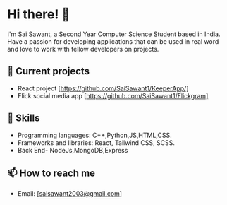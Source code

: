 # Hi there! 👋

I'm Sai Sawant, a Second Year Computer Science Student based in India. Have a passion for developing applications that can be used in real word and love to work with fellow developers on projects.

## 🔭 Current projects
- React project [https://github.com/SaiSawant1/KeeperApp/]
- Flick social media app [https://github.com/SaiSawant1/Flickgram]

## 🌱 Skills

- Programming languages: C++,Python,JS,HTML,CSS.
- Frameworks and libraries: React, Tailwind CSS, SCSS.
- Back End- NodeJs,MongoDB,Express

## 📫 How to reach me

- Email: [saisawant2003@gmail.com]


<!---
SaiSawant1/SaiSawant1 is a ✨ special ✨ repository because its `README.md` (this file) appears on your GitHub profile.
You can click the Preview link to take a look at your changes.
--->
